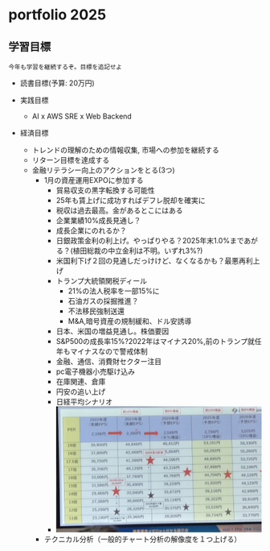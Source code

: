 # portfolio 2025

## 学習目標

`今年も学習を継続するぞ。目標を追記せよ`

- 読書目標(予算: 20万円)

- 実践目標
  - AI x AWS SRE x Web Backend

- 経済目標
  - トレンドの理解のための情報収集, 市場への参加を継続する
  - リターン目標を達成する
  - 金融リテラシー向上のアクションをとる(3つ)
    - 1月の資産運用EXPOに参加する
      - 貿易収支の黒字転換する可能性
      - 25年も賃上げに成功すればデフレ脱却を確実に
      - 税収は過去最高。金があるとこにはある
      - 企業業績10%成長見通し？
      - 成長企業にのれるか？
      - 日銀政策金利の利上げ。やっぱりやる？2025年末1.0%まであがる？(植田総裁の中立金利は不明。いずれ3%?)
      - 米国利下げ２回の見通しだっけけど、なくなるかも？最悪再利上げ
      - トランプ大統領関税ディール
        - 21%の法人税率を一部15%に
        - 石油ガスの採掘推進？
        - 不法移民強制送還
        - M&A,暗号資産の規制緩和、ドル安誘導
      - 日本、米国の増益見通し。株価要因
      - S&P500の成長率15%?2022年はマイナス20%,前のトランプ就任年もマイナスなので警戒体制
      - 金融、通信、消費財セクター注目
      - pc電子機器小売駆け込み
      - 在庫関連、倉庫
      - 円安の追い上げ
      - 日経平均シナリオ
      - ![IMG](20250118_102454.jpg)
    - テクニカル分析（一般的チャート分析の解像度を１つ上げる）
